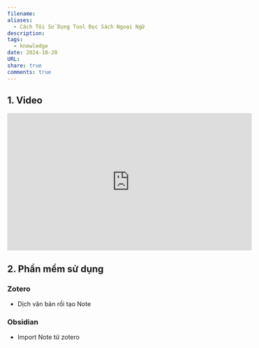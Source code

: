 ```yaml
---
filename: 
aliases:
  - Cách Tôi Sử Dụng Tool Đọc Sách Ngoại Ngữ
description: 
tags:
  - knewledge
date: 2024-10-20
URL: 
share: true
comments: true
---
```

## **1. Video**

<iframe width="560" height="315" src="https://youtu.be/0n3qe02Vjmo" title="YouTube video player" frameborder="0" allow="accelerometer; autoplay; clipboard-write; encrypted-media; gyroscope; picture-in-picture; web-share" referrerpolicy="strict-origin-when-cross-origin" allowfullscreen></iframe>

[](https://youtu.be/0n3qe02Vjmo)
## **2. Phần mềm sử dụng**
### **Zotero**
- Dịch văn bản rồi tạo Note
### **Obsidian**
- Import Note từ zotero